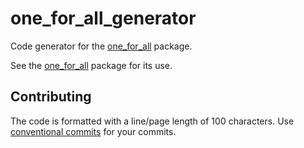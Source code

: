 # one_for_all_generator

Code generator for the [one_for_all] package.

See the [one_for_all] package for its use.

[one_for_all]: https://pub.dev/packages/one_for_all

## Contributing

The code is formatted with a line/page length of 100 characters.
Use [conventional commits](https://www.conventionalcommits.org/en/v1.0.0/) for your commits.
